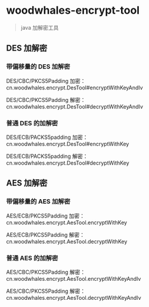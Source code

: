 # woodwhales-encrypt-tool

> java 加解密工具

## DES 加解密

### 带偏移量的 DES 加解密

DES/CBC/PKCS5Padding 加密：cn.woodwhales.encrypt.DesTool#encryptWithKeyAndIv

DES/CBC/PKCS5Padding 解密：cn.woodwhales.encrypt.DesTool#decryptWithKeyAndIv

### 普通 DES 的加解密

DES/ECB/PACKS5padding 加密：cn.woodwhales.encrypt.DesTool#encryptWithKey

DES/ECB/PACKS5padding 解密：cn.woodwhales.encrypt.DesTool#decryptWithKey

## AES 加解密

### 带偏移量的 AES 加解密

AES/ECB/PKCS5Padding 加密：cn.woodwhales.encrypt.AesTool.encryptWithKey

AES/ECB/PKCS5Padding 解密：cn.woodwhales.encrypt.AesTool.decryptWithKey

### 普通 AES 的加解密

AES/CBC/PKCS5Padding 解密：cn.woodwhales.encrypt.AesTool.encryptWithKeyAndIv

AES/CBC/PKCS5Padding 解密：cn.woodwhales.encrypt.AesTool.decryptWithKeyAndIv
